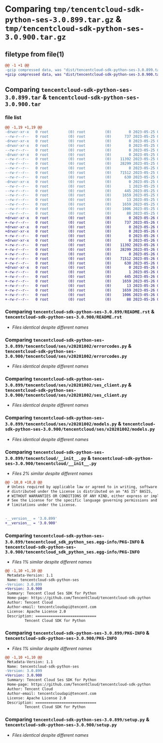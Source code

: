 # Comparing `tmp/tencentcloud-sdk-python-ses-3.0.899.tar.gz` & `tmp/tencentcloud-sdk-python-ses-3.0.900.tar.gz`

## filetype from file(1)

```diff
@@ -1 +1 @@
-gzip compressed data, was "dist/tencentcloud-sdk-python-ses-3.0.899.tar", last modified: Thu May 25 00:34:20 2023, max compression
+gzip compressed data, was "dist/tencentcloud-sdk-python-ses-3.0.900.tar", last modified: Fri May 26 02:25:52 2023, max compression
```

## Comparing `tencentcloud-sdk-python-ses-3.0.899.tar` & `tencentcloud-sdk-python-ses-3.0.900.tar`

### file list

```diff
@@ -1,19 +1,19 @@
-drwxr-xr-x   0 root         (0) root         (0)        0 2023-05-25 00:34:20.000000 tencentcloud-sdk-python-ses-3.0.899/
--rw-r--r--   0 root         (0) root         (0)      737 2023-05-25 00:34:20.000000 tencentcloud-sdk-python-ses-3.0.899/README.rst
-drwxr-xr-x   0 root         (0) root         (0)        0 2023-05-25 00:34:20.000000 tencentcloud-sdk-python-ses-3.0.899/tencentcloud/
-drwxr-xr-x   0 root         (0) root         (0)        0 2023-05-25 00:34:20.000000 tencentcloud-sdk-python-ses-3.0.899/tencentcloud/ses/
--rw-r--r--   0 root         (0) root         (0)        0 2023-05-25 00:34:20.000000 tencentcloud-sdk-python-ses-3.0.899/tencentcloud/ses/__init__.py
-drwxr-xr-x   0 root         (0) root         (0)        0 2023-05-25 00:34:20.000000 tencentcloud-sdk-python-ses-3.0.899/tencentcloud/ses/v20201002/
--rw-r--r--   0 root         (0) root         (0)    11392 2023-05-25 00:34:20.000000 tencentcloud-sdk-python-ses-3.0.899/tencentcloud/ses/v20201002/errorcodes.py
--rw-r--r--   0 root         (0) root         (0)    28299 2023-05-25 00:34:20.000000 tencentcloud-sdk-python-ses-3.0.899/tencentcloud/ses/v20201002/ses_client.py
--rw-r--r--   0 root         (0) root         (0)        0 2023-05-25 00:34:20.000000 tencentcloud-sdk-python-ses-3.0.899/tencentcloud/ses/v20201002/__init__.py
--rw-r--r--   0 root         (0) root         (0)    71512 2023-05-25 00:34:20.000000 tencentcloud-sdk-python-ses-3.0.899/tencentcloud/ses/v20201002/models.py
--rw-r--r--   0 root         (0) root         (0)      630 2023-05-25 00:34:20.000000 tencentcloud-sdk-python-ses-3.0.899/tencentcloud/__init__.py
-drwxr-xr-x   0 root         (0) root         (0)        0 2023-05-25 00:34:20.000000 tencentcloud-sdk-python-ses-3.0.899/tencentcloud_sdk_python_ses.egg-info/
--rw-r--r--   0 root         (0) root         (0)        1 2023-05-25 00:34:20.000000 tencentcloud-sdk-python-ses-3.0.899/tencentcloud_sdk_python_ses.egg-info/dependency_links.txt
--rw-r--r--   0 root         (0) root         (0)      445 2023-05-25 00:34:20.000000 tencentcloud-sdk-python-ses-3.0.899/tencentcloud_sdk_python_ses.egg-info/SOURCES.txt
--rw-r--r--   0 root         (0) root         (0)     1659 2023-05-25 00:34:20.000000 tencentcloud-sdk-python-ses-3.0.899/tencentcloud_sdk_python_ses.egg-info/PKG-INFO
--rw-r--r--   0 root         (0) root         (0)       13 2023-05-25 00:34:20.000000 tencentcloud-sdk-python-ses-3.0.899/tencentcloud_sdk_python_ses.egg-info/top_level.txt
--rw-r--r--   0 root         (0) root         (0)     1659 2023-05-25 00:34:20.000000 tencentcloud-sdk-python-ses-3.0.899/PKG-INFO
--rw-r--r--   0 root         (0) root         (0)     1006 2023-05-25 00:34:20.000000 tencentcloud-sdk-python-ses-3.0.899/setup.py
--rw-r--r--   0 root         (0) root         (0)       88 2023-05-25 00:34:20.000000 tencentcloud-sdk-python-ses-3.0.899/setup.cfg
+drwxr-xr-x   0 root         (0) root         (0)        0 2023-05-26 02:25:52.000000 tencentcloud-sdk-python-ses-3.0.900/
+-rw-r--r--   0 root         (0) root         (0)      737 2023-05-26 02:25:52.000000 tencentcloud-sdk-python-ses-3.0.900/README.rst
+drwxr-xr-x   0 root         (0) root         (0)        0 2023-05-26 02:25:52.000000 tencentcloud-sdk-python-ses-3.0.900/tencentcloud/
+drwxr-xr-x   0 root         (0) root         (0)        0 2023-05-26 02:25:52.000000 tencentcloud-sdk-python-ses-3.0.900/tencentcloud/ses/
+-rw-r--r--   0 root         (0) root         (0)        0 2023-05-26 02:25:52.000000 tencentcloud-sdk-python-ses-3.0.900/tencentcloud/ses/__init__.py
+drwxr-xr-x   0 root         (0) root         (0)        0 2023-05-26 02:25:52.000000 tencentcloud-sdk-python-ses-3.0.900/tencentcloud/ses/v20201002/
+-rw-r--r--   0 root         (0) root         (0)    11392 2023-05-26 02:25:52.000000 tencentcloud-sdk-python-ses-3.0.900/tencentcloud/ses/v20201002/errorcodes.py
+-rw-r--r--   0 root         (0) root         (0)    28299 2023-05-26 02:25:52.000000 tencentcloud-sdk-python-ses-3.0.900/tencentcloud/ses/v20201002/ses_client.py
+-rw-r--r--   0 root         (0) root         (0)        0 2023-05-26 02:25:52.000000 tencentcloud-sdk-python-ses-3.0.900/tencentcloud/ses/v20201002/__init__.py
+-rw-r--r--   0 root         (0) root         (0)    71512 2023-05-26 02:25:52.000000 tencentcloud-sdk-python-ses-3.0.900/tencentcloud/ses/v20201002/models.py
+-rw-r--r--   0 root         (0) root         (0)      630 2023-05-26 02:25:52.000000 tencentcloud-sdk-python-ses-3.0.900/tencentcloud/__init__.py
+drwxr-xr-x   0 root         (0) root         (0)        0 2023-05-26 02:25:52.000000 tencentcloud-sdk-python-ses-3.0.900/tencentcloud_sdk_python_ses.egg-info/
+-rw-r--r--   0 root         (0) root         (0)        1 2023-05-26 02:25:52.000000 tencentcloud-sdk-python-ses-3.0.900/tencentcloud_sdk_python_ses.egg-info/dependency_links.txt
+-rw-r--r--   0 root         (0) root         (0)      445 2023-05-26 02:25:52.000000 tencentcloud-sdk-python-ses-3.0.900/tencentcloud_sdk_python_ses.egg-info/SOURCES.txt
+-rw-r--r--   0 root         (0) root         (0)     1659 2023-05-26 02:25:52.000000 tencentcloud-sdk-python-ses-3.0.900/tencentcloud_sdk_python_ses.egg-info/PKG-INFO
+-rw-r--r--   0 root         (0) root         (0)       13 2023-05-26 02:25:52.000000 tencentcloud-sdk-python-ses-3.0.900/tencentcloud_sdk_python_ses.egg-info/top_level.txt
+-rw-r--r--   0 root         (0) root         (0)     1659 2023-05-26 02:25:52.000000 tencentcloud-sdk-python-ses-3.0.900/PKG-INFO
+-rw-r--r--   0 root         (0) root         (0)     1006 2023-05-26 02:25:52.000000 tencentcloud-sdk-python-ses-3.0.900/setup.py
+-rw-r--r--   0 root         (0) root         (0)       88 2023-05-26 02:25:52.000000 tencentcloud-sdk-python-ses-3.0.900/setup.cfg
```

### Comparing `tencentcloud-sdk-python-ses-3.0.899/README.rst` & `tencentcloud-sdk-python-ses-3.0.900/README.rst`

 * *Files identical despite different names*

### Comparing `tencentcloud-sdk-python-ses-3.0.899/tencentcloud/ses/v20201002/errorcodes.py` & `tencentcloud-sdk-python-ses-3.0.900/tencentcloud/ses/v20201002/errorcodes.py`

 * *Files identical despite different names*

### Comparing `tencentcloud-sdk-python-ses-3.0.899/tencentcloud/ses/v20201002/ses_client.py` & `tencentcloud-sdk-python-ses-3.0.900/tencentcloud/ses/v20201002/ses_client.py`

 * *Files identical despite different names*

### Comparing `tencentcloud-sdk-python-ses-3.0.899/tencentcloud/ses/v20201002/models.py` & `tencentcloud-sdk-python-ses-3.0.900/tencentcloud/ses/v20201002/models.py`

 * *Files identical despite different names*

### Comparing `tencentcloud-sdk-python-ses-3.0.899/tencentcloud/__init__.py` & `tencentcloud-sdk-python-ses-3.0.900/tencentcloud/__init__.py`

 * *Files 2% similar despite different names*

```diff
@@ -10,8 +10,8 @@
 # Unless required by applicable law or agreed to in writing, software
 # distributed under the License is distributed on an "AS IS" BASIS,
 # WITHOUT WARRANTIES OR CONDITIONS OF ANY KIND, either express or implied.
 # See the License for the specific language governing permissions and
 # limitations under the License.
 
 
-__version__ = '3.0.899'
+__version__ = '3.0.900'
```

### Comparing `tencentcloud-sdk-python-ses-3.0.899/tencentcloud_sdk_python_ses.egg-info/PKG-INFO` & `tencentcloud-sdk-python-ses-3.0.900/tencentcloud_sdk_python_ses.egg-info/PKG-INFO`

 * *Files 1% similar despite different names*

```diff
@@ -1,10 +1,10 @@
 Metadata-Version: 1.1
 Name: tencentcloud-sdk-python-ses
-Version: 3.0.899
+Version: 3.0.900
 Summary: Tencent Cloud Ses SDK for Python
 Home-page: https://github.com/TencentCloud/tencentcloud-sdk-python
 Author: Tencent Cloud
 Author-email: tencentcloudapi@tencent.com
 License: Apache License 2.0
 Description: ============================
         Tencent Cloud SDK for Python
```

### Comparing `tencentcloud-sdk-python-ses-3.0.899/PKG-INFO` & `tencentcloud-sdk-python-ses-3.0.900/PKG-INFO`

 * *Files 1% similar despite different names*

```diff
@@ -1,10 +1,10 @@
 Metadata-Version: 1.1
 Name: tencentcloud-sdk-python-ses
-Version: 3.0.899
+Version: 3.0.900
 Summary: Tencent Cloud Ses SDK for Python
 Home-page: https://github.com/TencentCloud/tencentcloud-sdk-python
 Author: Tencent Cloud
 Author-email: tencentcloudapi@tencent.com
 License: Apache License 2.0
 Description: ============================
         Tencent Cloud SDK for Python
```

### Comparing `tencentcloud-sdk-python-ses-3.0.899/setup.py` & `tencentcloud-sdk-python-ses-3.0.900/setup.py`

 * *Files identical despite different names*


